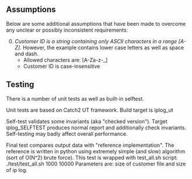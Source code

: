 
Assumptions
-----------

Below are some additional assumptions that have been made to overcome any
unclear or possibly inconsistent requirements:

0. _Customer ID is a string containing only ASCII characters in a range [A-Z]._ 
However, the example contains lower case letters as well as space and dash. 
    * Allowed characters are: [A-Za-z\-_]
    * Customer ID is case-insensitive
    
Testing
-------
There is a number of unit tests as well as built-in selftest.
 
Unit tests are based on Catch2 UT framework. Build target is iplog_ut

Self-test validates some invariants (aka "checked version"). 
Target iplog_SELFTEST produces normal report and additionally check invariants. 
Self-testing may badly affect overall performance.

Final test compares output data with "reference implementation". 
The reference is written in python using extremely simple (and slow) 
algorithm (sort of O(N^2) brute force).
This test is wrapped with test_all.sh script:
./test/test_all.sh 1000 10000
Parameters are: size of customer file and size of ip log. 